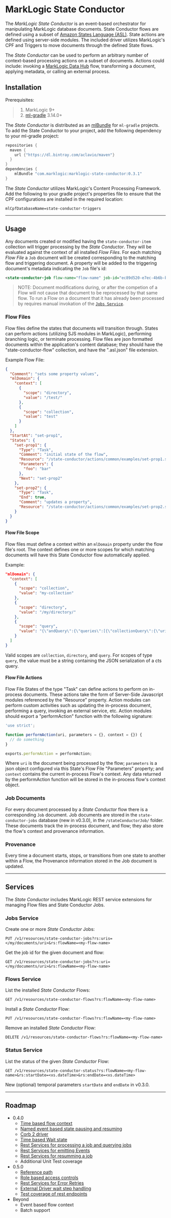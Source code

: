 # MarkLogic State Conductor

The _MarkLogic State Conductor_ is an event-based orchestrator for manipulating MarkLogic database documents.
State Conductor flows are defined using a subset of [Amazon States Language (ASL)](https://states-language.net/spec.html).  State actions are defined using server-side modules.  The included driver utilizes MarkLogic's CPF and Triggers to move documents through the defined State flows.

The _State Conductor_ can be used to perform an arbitrary number of context-based processing actions on a subset of documents.  Actions could include: invoking a [MarkLogic Data Hub](https://docs.marklogic.com/datahub/) flow, transforming a document, applying metadata, or calling an external process.  

## Installation

Prerequisites:
> 1. MarkLogic 9+
> 2. [ml-gradle](https://github.com/marklogic-community/ml-gradle) 3.14.0+

The _State Conductor_ is distributed as an [mlBundle](https://github.com/marklogic-community/ml-gradle/wiki/Bundles) for `ml-gradle` projects.  To add the State Conductor to your project, add the following dependency to your ml-gradle project:

```groovy
repositories {
  maven {
    url {"https://dl.bintray.com/aclavio/maven"}
  }
}
dependencies {
	mlBundle "com.marklogic:marklogic-state-conductor:0.3.1"
}
```

The _State Conductor_ utilizes MarkLogic's Content Processing Framework.  Add the following to your gradle project's properties file to ensure that the CPF configurations are installed in the required location:
```
mlCpfDatabaseName=state-conductor-triggers
```
___
## Usage

Any documents created or modified having the `state-conductor-item` collection will trigger processing by the _State Conductor_.  They will be evaluated against the context of all installed _Flow Files_.  For each matching _Flow File_ a `Job` document will be created corresponding to the matching flow and triggering document.  A property will be added to the triggering document's metadata indicating the `Job` file's id:
```xml
<state-conductor-job flow-name="flow-name" job-id="ec89d520-e7ec-4b6b-ba63-7ea3a85eff02" date="2019-11-08T17:34:28.529Z" />
```

> NOTE: Document modifications during, or after the competion of a Flow will not cause that document to be reprocessed by that same flow.  To run a Flow on a document that it has already been processed by requires manual invokation of the [`Jobs Service`](#jobs-service).

### Flow Files

Flow files define the states that documents will transition through.  States can perform actions (utilizing SJS modules in MarkLogic), performing branching logic, or terminate processing.  Flow files are json formatted documents within the application's content database; they should have the "state-conductor-flow" collection, and have the ".asl.json" file extension.

Example Flow File:
```json
{
  "Comment": "sets some property values",
  "mlDomain": {
    "context": [
      {
        "scope": "directory",
        "value": "/test/"
      },
      {
        "scope": "collection",
        "value": "test"
      }
    ]
  },
  "StartAt": "set-prop1",
  "States": {
    "set-prop1": {
      "Type": "Task",
      "Comment": "initial state of the flow",
      "Resource": "/state-conductor/actions/common/examples/set-prop1.sjs",
      "Parameters": {
        "foo": "bar"
      },
      "Next": "set-prop2"
    },
    "set-prop2": {
      "Type": "Task",
      "End": true,
      "Comment": "updates a property",
      "Resource": "/state-conductor/actions/common/examples/set-prop2.sjs"
    }
  }
}
```

#### Flow File Scope

Flow files must define a context within an `mlDomain` property under the flow file's root.  The context defines one or more scopes for which matching documents will have this State Conductor flow automatically applied.

Example:
```json
"mlDomain": {
  "context": [
    {
      "scope": "collection",
      "value": "my-collection"
    },
    {
      "scope": "directory",
      "value": "/my/directory/"
    },
    {
      "scope": "query",
      "value": "{\"andQuery\":{\"queries\":[{\"collectionQuery\":{\"uris\":[\"test\"]}}, {\"elementValueQuery\":{\"element\":[\"name\"], \"text\":[\"John Doe\"], \"options\":[\"lang=en\"]}}]}}"
    }
  ]
}
```

Valid scopes are `collection`, `directory`, and `query`.  For scopes of type `query`, the value must be a string containing the JSON serialization of a cts query.

#### Flow File Actions

Flow File States of the type "Task" can define actions to perform on in-process documents.  These actions take the form of Server-Side Javascript modules referenced by the "Resource" property. Action modules can perform custom activities such as updating the in-process document, performing a query, invoking an external service, etc.  Action modules should export a "performAction" function with the following signature:

```javascript
'use strict';

function performAction(uri, parameters = {}, context = {}) {
  // do something
}

exports.performAction = performAction;
```
Where `uri` is the document being processed by the flow; `parameters` is a json object configured via this State's Flow File "Parameters" property; and `context` contains the current in-process Flow's context.  Any data returned by the performAction function will be stored in the in-process flow's context object.

### Job Documents

For every document processed by a _State Conductor_ flow there is a corresponding `Job` document.  Job documents are stored in the `state-conductor-jobs` database (new in v0.3.0), in the `/stateConductorJob/` folder.  These documents track the in-process document, and flow; they also store the flow's context and provenance information.

### Provenance

Every time a document starts, stops, or transitions from one state to another within a Flow, the Provenance information stored in the Job document is updated.

___
## Services

The _State Conductor_ includes MarkLogic REST service extensions for managing Flow files and State Conductor Jobs.

### Jobs Service

Create one or more _State Conductor_ Jobs:
```
PUT /v1/resources/state-conductor-jobs?rs:uris=</my/documents/uri>&rs:flowName=<my-flow-name>
```

Get the job id for the given document and flow:
```
GET /v1/resources/state-conductor-jobs?rs:uri=</my/documents/uri>&rs:flowName=<my-flow-name>
```

### Flows Service

List the installed _State Conductor_ Flows:
```
GET /v1/resources/state-conductor-flows?rs:flowName=<my-flow-name>
```

Install a _State Conductor_ Flow:
```
PUT /v1/resources/state-conductor-flows?rs:flowName=<my-flow-name>
```

Remove an installed _State Conductor_ Flow:
```
DELETE /v1/resources/state-conductor-flows?rs:flowName=<my-flow-name>
```

### Status Service

List the status of the given _State Conductor_ Flow:
```
GET /v1/resources/state-conductor-status?rs:flowName=<my-flow-name>&rs:startDate=<xs.dateTime>&rs:endDate=<xs.dateTime>
```
New (optional) temporal parameters `startDate` and `endDate` in v0.3.0.
___
## Roadmap
* 0.4.0
  * [Time based flow context](https://github.com/aclavio/marklogic-state-conductor/issues/1)
  * [Named event based state pausing and resuming](https://github.com/aclavio/marklogic-state-conductor/issues/6)
  * [Corb 2 driver](https://github.com/aclavio/marklogic-state-conductor/issues/5)
  * [Time based Wait state](https://github.com/aclavio/marklogic-state-conductor/issues/10)
  * [Rest Services for processing a job and querying jobs](https://github.com/aclavio/marklogic-state-conductor/issues/25)
  * [Rest Services for emitting Events](https://github.com/aclavio/marklogic-state-conductor/issues/20)
  * [Rest Services for resumming a job](https://github.com/aclavio/marklogic-state-conductor/issues/26)
  * Additional Unit Test coverage
* 0.5.0  
  * [Reference path](https://github.com/aclavio/marklogic-state-conductor/issues/17)
  * [Role based access controls](https://github.com/aclavio/marklogic-state-conductor/issues/16)
  * [Rest Services for Error Retries](https://github.com/aclavio/marklogic-state-conductor/issues/27)
  * [External Driver wait step handling](https://github.com/aclavio/marklogic-state-conductor/issues/28)
  * [Test coverage of rest endpoints](https://github.com/aclavio/marklogic-state-conductor/issues/29)
* Beyond
  * Event based flow context
  * Batch support
